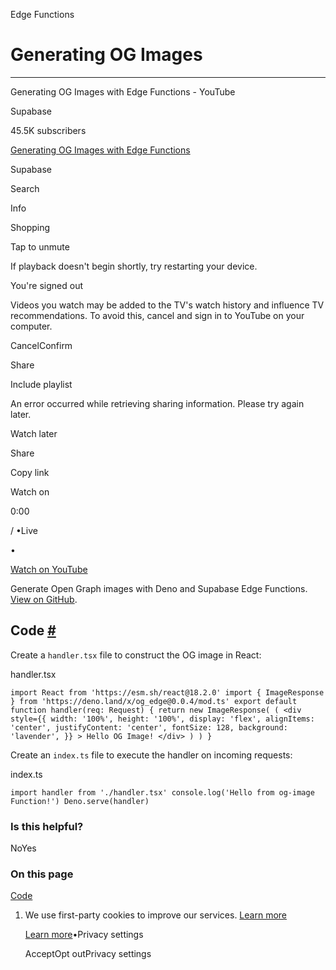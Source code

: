 Edge Functions

# Generating OG Images

* * *

Generating OG Images with Edge Functions - YouTube

Supabase

45.5K subscribers

[Generating OG Images with Edge Functions](https://www.youtube.com/watch?v=jZgyOJGWayQ)

Supabase

Search

Info

Shopping

Tap to unmute

If playback doesn't begin shortly, try restarting your device.

You're signed out

Videos you watch may be added to the TV's watch history and influence TV recommendations. To avoid this, cancel and sign in to YouTube on your computer.

CancelConfirm

Share

Include playlist

An error occurred while retrieving sharing information. Please try again later.

Watch later

Share

Copy link

Watch on

0:00

/ •Live

•

[Watch on YouTube](https://www.youtube.com/watch?v=jZgyOJGWayQ "Watch on YouTube")

Generate Open Graph images with Deno and Supabase Edge Functions. [View on GitHub](https://github.com/supabase/supabase/tree/master/examples/edge-functions/supabase/functions/opengraph).

## Code [\#](https://supabase.com/docs/guides/functions/examples/og-image\#code)

Create a `handler.tsx` file to construct the OG image in React:

handler.tsx

`
import React from 'https://esm.sh/react@18.2.0'
import { ImageResponse } from 'https://deno.land/x/og_edge@0.0.4/mod.ts'
export default function handler(req: Request) {
return new ImageResponse(
    (
      <div
        style={{
          width: '100%',
          height: '100%',
          display: 'flex',
          alignItems: 'center',
          justifyContent: 'center',
          fontSize: 128,
          background: 'lavender',
        }}
      >
        Hello OG Image!
      </div>
    )
)
}
`

Create an `index.ts` file to execute the handler on incoming requests:

index.ts

`
import handler from './handler.tsx'
console.log('Hello from og-image Function!')
Deno.serve(handler)
`

### Is this helpful?

NoYes

### On this page

[Code](https://supabase.com/docs/guides/functions/examples/og-image#code)

1. We use first-party cookies to improve our services. [Learn more](https://supabase.com/privacy#8-cookies-and-similar-technologies-used-on-our-european-services)



   [Learn more](https://supabase.com/privacy#8-cookies-and-similar-technologies-used-on-our-european-services)•Privacy settings





   AcceptOpt outPrivacy settings